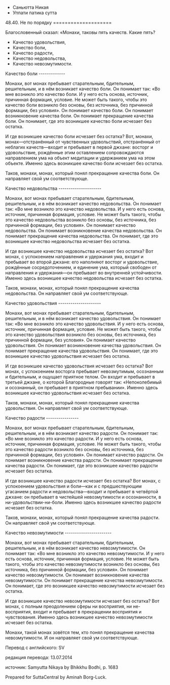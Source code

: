 









* Саньютта Никая
* Уппати патика сутта


48\.40\. Не по порядку
\=\=\=\=\=\=\=\=\=\=\=\=\=\=\=\=\=\=\=\=



Благословенный сказал: «Монахи, таковы пять качеств\. Какие пять?


* Качество удовольствия,
* Качество боли,
* Качество радости,
* Качество недовольства,
* Качество невозмутимости\.


Качество боли
\-\-\-\-\-\-\-\-\-\-\-\-\-


Монахи, вот монах пребывает старательным, бдительным, решительным, и в нём возникает качество боли\. Он понимает так: «Во мне возникло это качество боли\. И у него есть основа, источник, причинная формация, условие\. Не может быть такого, чтобы это качество боли возникло без основы, без источника, без причинной формации, без условия»\. Он понимает качество боли\. Он понимает возникновение качества боли\. Он понимает прекращение качества боли\. Он понимает, где это возникшее качество боли исчезает без остатка\.


И где возникшее качество боли исчезает без остатка? Вот, монахи, монах—отстранённый от чувственных удовольствий, отстранённый от неблагих качеств—входит и пребывает в первой джхане: восторг и удовольствие, рождённые этим оставлением сопровождаются направлением ума на объект медитации и удержанием ума на этом объекте\. Именно здесь возникшее качество боли исчезает без остатка\.


Таков, монахи, монах, который понял прекращение качества боли\. Он направляет свой ум соответствующе\.


Качество недовольства
\-\-\-\-\-\-\-\-\-\-\-\-\-\-\-\-\-\-\-\-\-


Монахи, вот монах пребывает старательным, бдительным, решительным, и в нём возникает качество недовольства\. Он понимает так: «Во мне возникло это качество недовольства\. И у него есть основа, источник, причинная формация, условие\. Не может быть такого, чтобы это качество недовольства возникло без основы, без источника, без причинной формации, без условия»\. Он понимает качество недовольства\. Он понимает возникновение качества недовольства\. Он понимает прекращение качества недовольства\. Он понимает, где это возникшее качество недовольства исчезает без остатка\.


И где возникшее качество недовольства исчезает без остатка? Вот монах, с успокоением направления и удержания ума, входит и пребывает во второй джхане: его наполняют восторг и удовольствие, рождённые сосредоточением, и единение ума, который свободен от направления и удержания—он пребывает во внутренней устойчивости\. Именно здесь возникшее качество недовольства исчезает без остатка\.


Таков, монахи, монах, который понял прекращение качества недовольства\. Он направляет свой ум соответствующе\.


Качество удовольствия
\-\-\-\-\-\-\-\-\-\-\-\-\-\-\-\-\-\-\-\-\-


Монахи, вот монах пребывает старательным, бдительным, решительным, и в нём возникает качество удовольствия\. Он понимает так: «Во мне возникло это качество удовольствия\. И у него есть основа, источник, причинная формация, условие\. Не может быть такого, чтобы это качество удовольствия возникло без основы, без источника, без причинной формации, без условия»\. Он понимает качество удовольствия\. Он понимает возникновение качества удовольствия\. Он понимает прекращение качества удовольствия\. Он понимает, где это возникшее качество удовольствия исчезает без остатка\.


И где возникшее качество удовольствия исчезает без остатка? Вот монах, с успокоением восторга пребывает невозмутимым, осознанным и бдительным, и ощущает приятное телом\. Он входит и пребывает в третьей джхане, о которой Благородные говорят так: «Непоколебимый и осознанный, он пребывает в приятном пребывании»\. Именно здесь возникшее качество удовольствия исчезает без остатка\.


Таков, монахи, монах, который понял прекращение качества удовольствия\. Он направляет свой ум соответствующе\.


Качество радости
\-\-\-\-\-\-\-\-\-\-\-\-\-\-\-\-


Монахи, вот монах пребывает старательным, бдительным, решительным, и в нём возникает качество радости\. Он понимает так: «Во мне возникло это качество радости\. И у него есть основа, источник, причинная формация, условие\. Не может быть такого, чтобы это качество радости возникло без основы, без источника, без причинной формации, без условия»\. Он понимает качество радости\. Он понимает возникновение качества радости\. Он понимает прекращение качества радости\. Он понимает, где это возникшее качество радости исчезает без остатка\.


И где возникшее качество радости исчезает без остатка? Вот монах, с успокоением удовольствия и боли—как и с предшествующим угасанием радости и недовольства—входит и пребывает в четвёртой джхане: он пребывает в чистейшей невозмутимости и осознанности, в ни\-удовольствии\-ни\-боли\. Именно здесь возникшее качество радости исчезает без остатка\.


Таков, монахи, монах, который понял прекращение качества радости\. Он направляет свой ум соответствующе\.


Качество невозмутимости
\-\-\-\-\-\-\-\-\-\-\-\-\-\-\-\-\-\-\-\-\-\-\-


Монахи, вот монах пребывает старательным, бдительным, решительным, и в нём возникает качество невозмутимости\. Он понимает так: «Во мне возникло это качество невозмутимости\. И у него есть основа, источник, причинная формация, условие\. Не может быть такого, чтобы это качество невозмутимости возникло без основы, без источника, без причинной формации, без условия»\. Он понимает качество невозмутимости\. Он понимает возникновение качества невозмутимости\. Он понимает прекращение качества невозмутимости\. Он понимает, где это возникшее качество невозмутимости исчезает без остатка\.


И где возникшее качество невозмутимости исчезает без остатка? Вот монах, с полным преодолением сферы ни восприятия, ни не\-восприятия, входит и пребывает в прекращении восприятия и чувствования\. Именно здесь возникшее качество невозмутимости исчезает без остатка\.


Монахи, такой монах зовётся тем, кто понял прекращение качества невозмутимости\. И он направляет свой ум соответствующе\.



Перевод с английского: SV


редакция перевода: 13\.07\.2014


источник: Samyutta Nikaya by Bhikkhu Bodhi, p\. 1683


Prepared for SuttaCentral by Aminah Borg\-Luck\.






